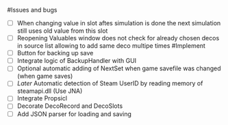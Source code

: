 #Issues and bugs
- [ ] When changing value in slot aftes simulation is done the next simulation still uses old value from this slot
- [ ] Reopening Valuables window does not check for already chosen decos in source list allowing to add same deco multipe times
#Implement
- [ ] Button for backing up save
- [ ] Integrate logic of BackupHandler with GUI
- [ ] Optional automatic adding of NextSet when game savefile was changed (when game saves)
- [ ] *Later* Automatic detection of Steam UserID by reading memory of steamapi.dll (Use JNA)
- [ ] Integrate Propsicl
- [ ] Decorate DecoRecord and DecoSlots
- [ ] Add JSON parser for loading and saving